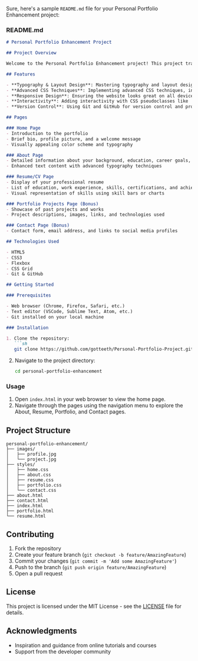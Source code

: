 Sure, here's a sample `README.md` file for your Personal Portfolio Enhancement project:

### README.md

```markdown
# Personal Portfolio Enhancement Project

## Project Overview

Welcome to the Personal Portfolio Enhancement project! This project transforms a basic portfolio into a visually stunning showcase of your skills using advanced CSS techniques. The primary goal is to create an engaging, responsive, and visually appealing portfolio website that highlights your talents and accomplishments.

## Features

- **Typography & Layout Design**: Mastering typography and layout design to create visually appealing web pages.
- **Advanced CSS Techniques**: Implementing advanced CSS techniques, including Flexbox and Grid for responsive design, RGBA colors, gradients, shadows, transitions, and animations.
- **Responsive Design**: Ensuring the website looks great on all devices using media queries.
- **Interactivity**: Adding interactivity with CSS pseudoclasses like `:hover`, `:active`, and `:focus`.
- **Version Control**: Using Git and GitHub for version control and project documentation.

## Pages

### Home Page
- Introduction to the portfolio
- Brief bio, profile picture, and a welcome message
- Visually appealing color scheme and typography

### About Page
- Detailed information about your background, education, career goals, and personal interests
- Enhanced text content with advanced typography techniques

### Resume/CV Page
- Display of your professional resume
- List of education, work experience, skills, certifications, and achievements
- Visual representation of skills using skill bars or charts

### Portfolio Projects Page (Bonus)
- Showcase of past projects and works
- Project descriptions, images, links, and technologies used

### Contact Page (Bonus)
- Contact form, email address, and links to social media profiles

## Technologies Used

- HTML5
- CSS3
- Flexbox
- CSS Grid
- Git & GitHub

## Getting Started

### Prerequisites

- Web browser (Chrome, Firefox, Safari, etc.)
- Text editor (VSCode, Sublime Text, Atom, etc.)
- Git installed on your local machine

### Installation

1. Clone the repository:
   ```sh
   git clone https://github.com/gotteeth/Personal-Portfolio-Project.git
   ```
2. Navigate to the project directory:
   ```sh
   cd personal-portfolio-enhancement
   ```

### Usage

1. Open `index.html` in your web browser to view the home page.
2. Navigate through the pages using the navigation menu to explore the About, Resume, Portfolio, and Contact pages.

## Project Structure

```
personal-portfolio-enhancement/
├── images/
│   ├── profile.jpg
│   └── project.jpg
├── styles/
│   ├── home.css
│   ├── about.css
│   ├── resume.css
│   ├── portfolio.css
│   └── contact.css
├── about.html
├── contact.html
├── index.html
├── portfolio.html
└── resume.html
```

## Contributing

1. Fork the repository
2. Create your feature branch (`git checkout -b feature/AmazingFeature`)
3. Commit your changes (`git commit -m 'Add some AmazingFeature'`)
4. Push to the branch (`git push origin feature/AmazingFeature`)
5. Open a pull request

## License

This project is licensed under the MIT License - see the [LICENSE](LICENSE) file for details.

## Acknowledgments

- Inspiration and guidance from online tutorials and courses
- Support from the developer community

